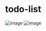 # todo-list
![image](https://github.com/DenMitter/todo-list/assets/104051796/cba4b2e7-43aa-4e33-a86f-e1a9fd1af656)
![image](https://github.com/DenMitter/todo-list/assets/104051796/524173dc-7967-455e-a334-911e8539dcb5)
